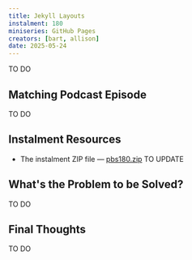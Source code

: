 ```yaml
---
title: Jekyll Layouts
instalment: 180
miniseries: GitHub Pages
creators: [bart, allison]
date: 2025-05-24
---
```


TO DO

## Matching Podcast Episode

TO DO

## Instalment Resources

- The instalment ZIP file — [pbs180.zip](./assets/pbs180.zip) TO UPDATE

## What's the Problem to be Solved?

TO DO

## Final Thoughts

TO DO

